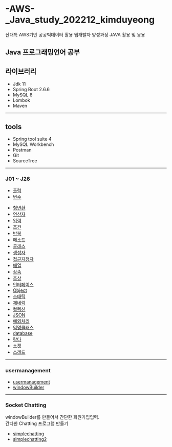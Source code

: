 # -AWS-_Java_study_202212_kimduyeong
산대특 AWS기반 공공빅데이터 활용 웹개발자 양성과정 JAVA 활용 및 응용

## Java 프로그래밍언어 공부

## 라이브러리
- Jdk 11 
- Spring Boot 2.6.6
- MySQL 8 
- Lombok
- Maven

---

## tools
- Spring tool suite 4
- MySQL Workbench
- Postman
- Git
- SourceTree

---

### J01 ~ J26
- [출력](https://github.com/dlgustn376/-AWS-_Java_study_202212_hyunsu/tree/main/src/j01_%EC%B6%9C%EB%A0%A5)
- [변수](https://github.com/dlgustn376/-AWS-_Java_study_202212_hyunsu/tree/main/src/j02_%EB%B3%80%EC%88%98)
* [형변환](https://github.com/dlgustn376/-AWS-_Java_study_202212_hyunsu/tree/main/src/j03_%ED%98%95%EB%B3%80%ED%99%98)
* [연산자](https://github.com/dlgustn376/-AWS-_Java_study_202212_hyunsu/tree/main/src/j04_%EC%97%B0%EC%82%B0%EC%9E%90)
* [입력](https://github.com/dlgustn376/-AWS-_Java_study_202212_hyunsu/tree/main/src/j05_%EC%9E%85%EB%A0%A5)
* [조건](https://github.com/dlgustn376/-AWS-_Java_study_202212_hyunsu/tree/main/src/j06_%EC%A1%B0%EA%B1%B4)
* [반복](https://github.com/dlgustn376/-AWS-_Java_study_202212_hyunsu/tree/main/src/j07_%EB%B0%98%EB%B3%B5)
* [메소드](https://github.com/dlgustn376/-AWS-_Java_study_202212_hyunsu/tree/main/src/j08_%EB%A9%94%EC%86%8C%EB%93%9C)
* [클래스](https://github.com/dlgustn376/-AWS-_Java_study_202212_hyunsu/tree/main/src/j09_%ED%81%B4%EB%9E%98%EC%8A%A4)
* [생성자](https://github.com/dlgustn376/-AWS-_Java_study_202212_hyunsu/tree/main/src/j10_%EC%83%9D%EC%84%B1%EC%9E%90)
* [접근지정자](https://github.com/dlgustn376/-AWS-_Java_study_202212_hyunsu/tree/main/src/j11_%EC%A0%91%EA%B7%BC%EC%A7%80%EC%A0%95%EC%9E%90)
* [배열](https://github.com/dlgustn376/-AWS-_Java_study_202212_hyunsu/tree/main/src/j12_%EB%B0%B0%EC%97%B4)
* [상속](https://github.com/dlgustn376/-AWS-_Java_study_202212_hyunsu/tree/main/src/j13_%EC%83%81%EC%86%8D)
* [추상](https://github.com/dlgustn376/-AWS-_Java_study_202212_hyunsu/tree/main/src/j14_%EC%B6%94%EC%83%81)
* [인터페이스](https://github.com/dlgustn376/-AWS-_Java_study_202212_hyunsu/tree/main/src/j15_%EC%9D%B8%ED%84%B0%ED%8E%98%EC%9D%B4%EC%8A%A4)
* [Object](https://github.com/dlgustn376/-AWS-_Java_study_202212_hyunsu/tree/main/src/j16_Object)
* [스태틱](https://github.com/dlgustn376/-AWS-_Java_study_202212_hyunsu/tree/main/src/j17_%EC%8A%A4%ED%83%9C%ED%8B%B1)
* [제네릭](https://github.com/dlgustn376/-AWS-_Java_study_202212_hyunsu/tree/main/src/j18_%EC%A0%9C%EB%84%A4%EB%A6%AD)
* [컬렉션](https://github.com/dlgustn376/-AWS-_Java_study_202212_hyunsu/tree/main/src/j19_%EC%BB%AC%EB%A0%89%EC%85%98)
* [JSON](https://github.com/dlgustn376/-AWS-_Java_study_202212_hyunsu/tree/main/src/j20_JSON)
* [예외처리](https://github.com/dlgustn376/-AWS-_Java_study_202212_hyunsu/tree/main/src/j21_%EC%98%88%EC%99%B8%EC%B2%98%EB%A6%AC)
* [익명클래스](https://github.com/dlgustn376/-AWS-_Java_study_202212_hyunsu/tree/main/src/j22_%EC%9D%B5%EB%AA%85%ED%81%B4%EB%9E%98%EC%8A%A4)
* [database](https://github.com/dlgustn376/-AWS-_Java_study_202212_hyunsu/tree/main/src/j23_database)
* [람다](https://github.com/dlgustn376/-AWS-_Java_study_202212_hyunsu/tree/main/src/j24_%EB%9E%8C%EB%8B%A4)
* [소켓](https://github.com/dlgustn376/-AWS-_Java_study_202212_hyunsu/tree/main/src/j25_%EC%86%8C%EC%BC%93)
* [스레드](https://github.com/dlgustn376/-AWS-_Java_study_202212_hyunsu/tree/main/src/j26_%EC%8A%A4%EB%A0%88%EB%93%9C)

---
### usermanagement
* [usermanagement](https://github.com/dlgustn376/-AWS-_Java_study_202212_hyunsu/tree/main/src/usermanagement)
* [windowBuilder](https://github.com/dlgustn376/-AWS-_Java_study_202212_hyunsu/tree/main/src/windowBuilder)
---

### Socket Chatting
windowBuilder를 만들어서 간단한 회원가입입력. <br>
간다한 Chatting 프로그램 만들기
* [simplechatting](https://github.com/dlgustn376/-AWS-_Java_study_202212_hyunsu/tree/main/src/simplechatting)
* [simplechatting2](https://github.com/dlgustn376/-AWS-_Java_study_202212_hyunsu/tree/main/src/simplechatting2)
